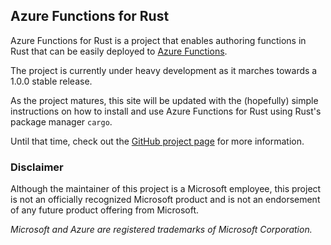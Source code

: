 ## Azure Functions for Rust

Azure Functions for Rust is a project that enables authoring functions in Rust that can be easily deployed
to [Azure Functions](https://azure.microsoft.com/en-us/services/functions/).

The project is currently under heavy development as it marches towards a 1.0.0 stable release.

As the project matures, this site will be updated with the (hopefully) simple instructions on how to install and use Azure Functions for Rust using Rust's package manager `cargo`.

Until that time, check out the [GitHub project page](https://github.com/peterhuene/azure-functions-rs) for more information.

### Disclaimer

Although the maintainer of this project is a Microsoft employee, this project is not an officially recognized Microsoft product and is not an endorsement of any future product offering from Microsoft.

_Microsoft and Azure are registered trademarks of Microsoft Corporation._